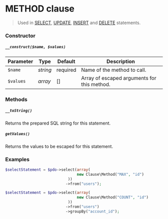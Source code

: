 # METHOD clause

> Used in [SELECT](../Statement/SELECT.md), [UPDATE](../Statement/UPDATE.md), [INSERT](../Statement/INSERT.md)  and [DELETE](../Statement/DELETE.md) statements.

### Constructor

##### `__construct($name, $values)`

Parameter  | Type     | Default  | Description
---------- | -------- | -------- | -----------
`$name`    | *string* | required | Name of the method to call.
`$values`  | *array*  | []       | Array of escaped arguments for this method.

### Methods

##### `__toString()`
Returns the prepared SQL string for this statement.

##### `getValues()`
Returns the values to be escaped for this statement.

### Examples

```php
$selectStatement = $pdo->select(array(
                                new Clause\Method("MAX", "id")
                            ))
                           ->from("users");

$selectStatement = $pdo->select(array(
                                new Clause\Method("COUNT", "id")
                            ))
                           ->from("users")
                           ->groupBy("account_id");
```
